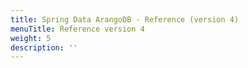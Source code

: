 ```yaml
---
title: Spring Data ArangoDB - Reference (version 4)
menuTitle: Reference version 4
weight: 5
description: ''
---
```

